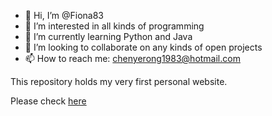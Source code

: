 - 👋 Hi, I’m @Fiona83
- 👀 I’m interested in all kinds of programming
- 🌱 I’m currently learning Python and Java
- 💞️ I’m looking to collaborate on any kinds of open projects
- 📫 How to reach me: chenyerong1983@hotmail.com

This repository holds my very first personal website.

Please check [here](http://fiona83.github.io)
